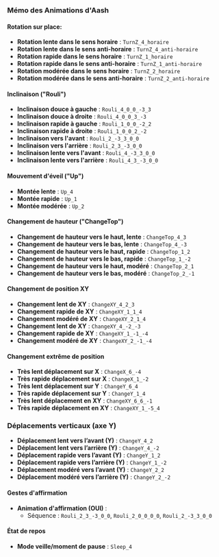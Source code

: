 ### Mémo des Animations d'Aash



#### Rotation sur place:
- **Rotation lente dans le sens horaire** : `TurnZ_4_horaire`
- **Rotation lente dans le sens anti-horaire** : `TurnZ_4_anti-horaire`
- **Rotation rapide dans le sens horaire** : `TurnZ_1_horaire`
- **Rotation rapide dans le sens anti-horaire** : `TurnZ_1_anti-horaire`
- **Rotation modérée dans le sens horaire** : `TurnZ_2_horaire`
- **Rotation modérée dans le sens anti-horaire** : `TurnZ_2_anti-horaire`

#### Inclinaison ("Rouli")
- **Inclinaison douce à gauche** : `Rouli_4_0_0_-3_3`
- **Inclinaison douce à droite** : `Rouli_4_0_0_3_-3`
- **Inclinaison rapide à gauche** : `Rouli_1_0_0_-2_2`
- **Inclinaison rapide à droite** : `Rouli_1_0_0_2_-2`
- **Inclinaison vers l'avant** : `Rouli_2_-3_3_0_0`
- **Inclinaison vers l'arrière** : `Rouli_2_3_-3_0_0`
- **Inclinaison lente vers l'avant** : `Rouli_4_-3_3_0_0`
- **Inclinaison lente vers l'arrière** : `Rouli_4_3_-3_0_0`

#### Mouvement d'éveil ("Up")
- **Montée lente** : `Up_4`
- **Montée rapide** : `Up_1`
- **Montée modérée** : `Up_2`

#### Changement de hauteur ("ChangeTop")
- **Changement de hauteur vers le haut, lente** : `ChangeTop_4_3`
- **Changement de hauteur vers le bas, lente** : `ChangeTop_4_-3`
- **Changement de hauteur vers le haut, rapide** : `ChangeTop_1_2`
- **Changement de hauteur vers le bas, rapide** : `ChangeTop_1_-2`
- **Changement de hauteur vers le haut, modéré** : `ChangeTop_2_1`
- **Changement de hauteur vers le bas, modéré** : `ChangeTop_2_-1`

#### Changement de position XY
- **Changement lent de XY** : `ChangeXY_4_2_3`
- **Changement rapide de XY** : `ChangeXY_1_1_4`
- **Changement modéré de XY** : `ChangeXY_2_1_4`
- **Changement lent de XY** : `ChangeXY_4_-2_-3`
- **Changement rapide de XY** : `ChangeXY_1_-1_-4`
- **Changement modéré de XY** : `ChangeXY_2_-1_-4`

#### Changement extrême de position
- **Très lent déplacement sur X** : `ChangeX_6_-4`
- **Très rapide déplacement sur X** : `ChangeX_1_-2`
- **Très lent déplacement sur Y** : `ChangeY_6_4`
- **Très rapide déplacement sur Y** : `ChangeY_1_4`
- **Très lent déplacement en XY** : `ChangeXY_6_6_-1`
- **Très rapide déplacement en XY** : `ChangeXY_1_-5_4`

### Déplacements verticaux (axe Y)

- **Déplacement lent vers l’avant (Y)** : `ChangeY_4_2`
- **Déplacement lent vers l’arrière (Y)** : `ChangeY_4_-2`
- **Déplacement rapide vers l’avant (Y)** : `ChangeY_1_2`
- **Déplacement rapide vers l’arrière (Y)** : `ChangeY_1_-2`
- **Déplacement modéré vers l’avant (Y)** : `ChangeY_2_2`
- **Déplacement modéré vers l’arrière (Y)** : `ChangeY_2_-2`

#### Gestes d'affirmation
- **Animation d'affirmation (OUI)** : 
  - Séquence : `Rouli_2_3_-3_0_0`, `Rouli_2_0_0_0_0`, `Rouli_2_-3_3_0_0`

#### État de repos
- **Mode veille/moment de pause** : `Sleep_4`